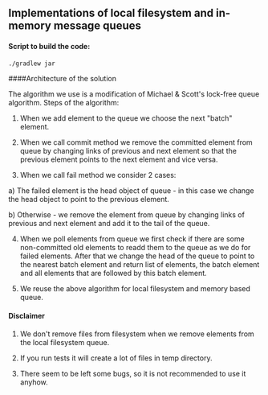 ## Implementations of local filesystem and in-memory message queues

#### Script to build the code:
```sh
./gradlew jar
```

####Architecture of the solution

The algorithm we use is a modification of Michael & Scott's lock-free queue algorithm.
Steps of the algorithm:

1) When we add element to the queue we choose the next "batch" element.

2) When we call commit method we remove the committed element from queue by changing links of previous and next element so that the previous element points to the next element and vice versa.

3) When we call fail method we consider 2 cases:

  a) The failed element is the head object of queue - in this case we change the head object to point to the previous element.

  b) Otherwise - we remove the element from queue by changing links of previous and next element and add it to the tail of the queue.

4) When we poll elements from queue we first check if there are some non-committed old elements to readd them to the queue as we do for failed elements. After that we change the head of the queue to point to the nearest batch element and return list of elements, the batch element and all elements that are followed by this batch element.

5) We reuse the above algorithm for local filesystem and memory based queue.

#### Disclaimer

1) We don't remove files from filesystem when we remove elements from the local filesystem queue.

2) If you run tests it will create a lot of files in temp directory.

3) There seem to be left some bugs, so it is not recommended to use it anyhow.
